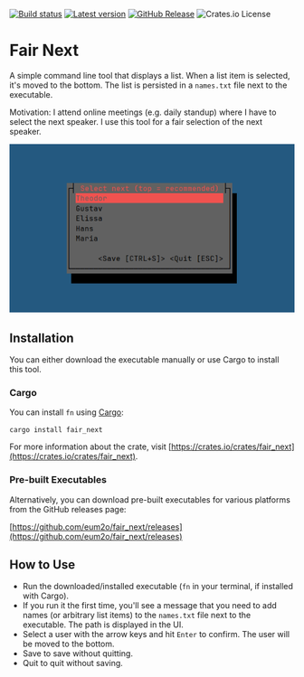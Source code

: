 [![Build status](https://img.shields.io/github/actions/workflow/status/eum2o/fair_next/build.yml?branch=master)](https://github.com/eum2o/fair_next/actions)
[![Latest version](https://img.shields.io/crates/v/fair_next.svg)](https://crates.io/crates/fair_next)
[![GitHub Release](https://img.shields.io/github/v/release/eum2o/fair_next?label=download&link=https%3A%2F%2Fgithub.com%2Feum2o%2Fftree%2Freleases)](https://github.com/eum2o/fair_next/releases)
![Crates.io License](https://img.shields.io/crates/l/fair_next?color=%238b55d7)


# Fair Next

A simple command line tool that displays a list. When a list item is selected, it's moved to the bottom. The list is
persisted in a `names.txt` file next to the executable.

Motivation: I attend online meetings (e.g. daily standup) where I have to select the next speaker. I use this tool for a
fair selection of the next speaker.

![screenshot.png](assets/screenshot.png)

## Installation

You can either download the executable manually or use Cargo to install this tool.

### Cargo

You can install `fn` using [Cargo](https://doc.rust-lang.org/cargo/):

```
cargo install fair_next
```

For more information about the crate, visit [https://crates.io/crates/fair_next](https://crates.io/crates/fair_next).

### Pre-built Executables

Alternatively, you can download pre-built executables for various platforms from the GitHub releases page:

[https://github.com/eum2o/fair_next/releases](https://github.com/eum2o/fair_next/releases)

## How to Use

- Run the downloaded/installed executable (`fn` in your terminal, if installed with Cargo).
- If you run it the first time, you'll see a message that you need to add names (or arbitrary list items) to
  the `names.txt` file next to the executable. The path is displayed in the UI.
- Select a user with the arrow keys and hit `Enter` to confirm. The user will be moved to the bottom.
- Save to save without quitting.
- Quit to quit without saving.

